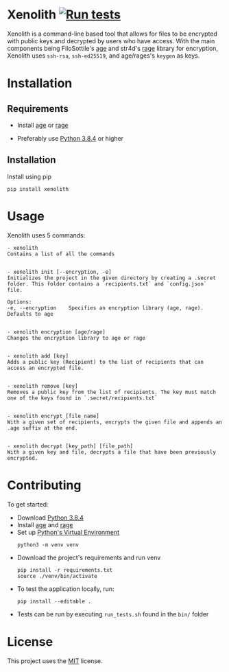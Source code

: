# Xenolith [![Run tests](https://github.com/workco/xenolith/workflows/Run%20tests/badge.svg?branch=master)](https://github.com/workco/xenolith/actions)

Xenolith is a command-line based tool that allows for files to be encrypted with public keys and decrypted by users who have access. With the main components being FiloSottile's [age](https://github.com/FiloSottile/age) and str4d's [rage](https://github.com/str4d/rage) library for encryption, Xenolith uses `ssh-rsa`, `ssh-ed25519`, and age/rages's `keygen` as keys.

# Installation

## Requirements

- Install [age](https://github.com/FiloSottile/age) or [rage](https://github.com/str4d/rage)

- Preferably use [Python 3.8.4](https://www.python.org/downloads/release/python-384/) or higher

## Installation

Install using pip

```
pip install xenolith
```

# Usage

Xenolith uses 5 commands:

```
- xenolith
Contains a list of all the commands


- xenolith init [--encryption, -e]
Initializes the project in the given directory by creating a .secret folder. This folder contains a `recipients.txt` and `config.json` file.

Options:
-e, --encryption    Specifies an encryption library (age, rage). Defaults to age


- xenolith encryption [age/rage]
Changes the encryption library to age or rage


- xenolith add [key]
Adds a public key (Recipient) to the list of recipients that can access an encrypted file.


- xenolith remove [key]
Removes a public key from the list of recipients. The key must match one of the keys found in `.secret/recipients.txt`


- xenolith encrypt [file_name]
With a given set of recipients, encrypts the given file and appends an .age suffix at the end.


- xenolith decrypt [key_path] [file_path]
With a given key and file, decrypts a file that have been previously encrypted.
```

# Contributing

To get started:

- Download [Python 3.8.4](https://www.python.org/downloads/release/python-384/)
- Install [age](https://github.com/FiloSottile/age) and [rage](https://github.com/str4d/rage)
- Set up [Python's Virtual Environment](https://docs.python.org/3/library/venv.html)
  ```
  python3 -m venv venv
  ```
- Download the project's requirements and run venv
  ```
  pip install -r requirements.txt
  source ./venv/bin/activate
  ```
- To test the application locally, run:
  ```
  pip install --editable .
  ```
- Tests can be run by executing `run_tests.sh` found in the `bin/` folder

# License

This project uses the [MIT](./LICENSE) license.
